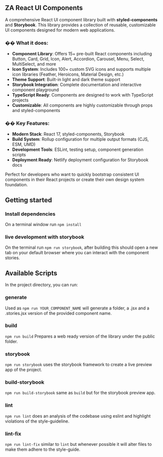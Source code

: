 ## ZA React UI Components

A comprehensive React UI component library built with **styled-components** and **Storybook**. This library provides a collection of reusable, customizable UI components designed for modern web applications.

### �� **What it does:**
- **Component Library**: Offers 15+ pre-built React components including Button, Card, Grid, Icon, Alert, Accordion, Carousel, Menu, Select, MultiSelect, and more
- **Icon System**: Includes 100+ custom SVG icons and supports multiple icon libraries (Feather, Heroicons, Material Design, etc.)
- **Theme Support**: Built-in light and dark theme support
- **Storybook Integration**: Complete documentation and interactive component playground
- **TypeScript Ready**: Components are designed to work with TypeScript projects
- **Customizable**: All components are highly customizable through props and styled-components

### �� **Key Features:**
- **Modern Stack**: React 17, styled-components, Storybook
- **Build System**: Rollup configuration for multiple output formats (CJS, ESM, UMD)
- **Development Tools**: ESLint, testing setup, component generation scripts
- **Deployment Ready**: Netlify deployment configuration for Storybook docs

Perfect for developers who want to quickly bootstrap consistent UI components in their React projects or create their own design system foundation.

## Getting started

### Install dependencies
On a terminal window run `npm install`

### live development with storybook

On the terminal run `npm run storybook`, after building this should open a new tab on your default browser where you can interact with the component stories.

## Available Scripts

In the project directory, you can run:


### generate <component-name>
Used as `npm run YOUR_COMPONENT_NAME` will generate a folder, a .jsx and a .stories.jsx version of the provided component name.

### build
`npm run build` Prepares a web ready version of the library under the public folder.

### storybook
`npm run storybook` uses the storybook framework to create a live preview app of the project.

### build-storybook
`npm run build-storybook` same as `build` but for the storybook preview app.

### lint
`npm run lint` does an analysis of the codebase using eslint and highlight violations of the style-guideline.


### lint-fix
`npm run lint-fix` similar to `lint` but whenever possible it will alter files to make them adhere to the style-guide.
